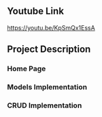 ## Youtube Link

https://youtu.be/KpSmQx1EssA

## Project Description

### Home Page

### Models Implementation

### CRUD Implementation


